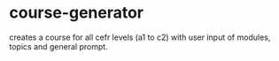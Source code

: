 # course-generator
creates a course for all cefr levels (a1 to c2) with user input of modules, topics and general prompt.

